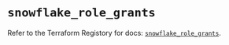 # `snowflake_role_grants`

Refer to the Terraform Registory for docs: [`snowflake_role_grants`](https://www.terraform.io/docs/providers/snowflake/r/role_grants).

